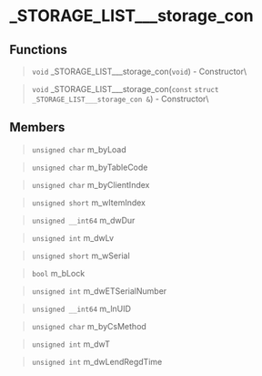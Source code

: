 # _STORAGE_LIST___storage_con
 
## Functions
 
> `void` _STORAGE_LIST___storage_con(`void`) - Constructor\
 
> `void` _STORAGE_LIST___storage_con(`const` `struct` `_STORAGE_LIST___storage_con &`) - Constructor\
 
## Members
 
> `unsigned char` m_byLoad
 
> `unsigned char` m_byTableCode
 
> `unsigned char` m_byClientIndex
 
> `unsigned short` m_wItemIndex
 
> `unsigned __int64` m_dwDur
 
> `unsigned int` m_dwLv
 
> `unsigned short` m_wSerial
 
> `bool` m_bLock
 
> `unsigned int` m_dwETSerialNumber
 
> `unsigned __int64` m_lnUID
 
> `unsigned char` m_byCsMethod
 
> `unsigned int` m_dwT
 
> `unsigned int` m_dwLendRegdTime
 
